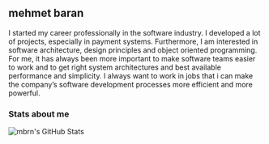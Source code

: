 ## mehmet baran

I started my career professionally in the software industry. I developed a lot of projects, especially in payment systems. Furthermore, I am interested in software architecture, design principles and object oriented programming. For me, it has always been more important to make software teams easier to work and to get right system architectures and best available performance and simplicity. I always want to work in jobs that i can make the company’s software development processes more efficient and more powerful.

### Stats about me

![mbrn's GitHub Stats](https://github-readme-stats.vercel.app/api?username=mbrn&show_icons=true&title_color=fff&icon_color=79ff97&text_color=9f9f9f&bg_color=151515)

<!--
**mbrn/mbrn** is a ✨ _special_ ✨ repository because its `README.md` (this file) appears on your GitHub profile.

Here are some ideas to get you started:

- 🔭 I’m currently working on ...
- 🌱 I’m currently learning ...
- 👯 I’m looking to collaborate on ...
- 🤔 I’m looking for help with ...
- 💬 Ask me about ...
- 📫 How to reach me: ...
- 😄 Pronouns: ...
- ⚡ Fun fact: ...
-->
